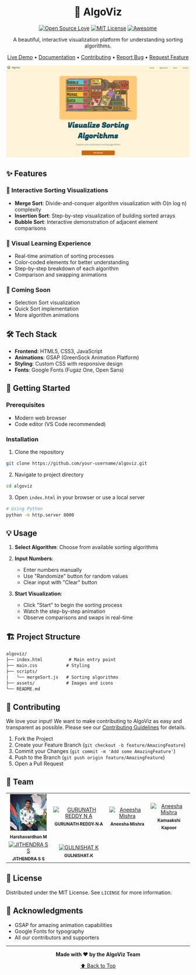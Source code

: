 <div align="center">

# 🎯 AlgoViz

[![Open Source Love](https://badges.frapsoft.com/os/v1/open-source.svg?v=103)](https://github.com/ellerbrock/open-source-badges/)
[![MIT License](https://img.shields.io/badge/License-MIT-green.svg)](https://choosealicense.com/licenses/mit/)
[![Awesome](https://cdn.rawgit.com/sindresorhus/awesome/d7305f38d29fed78fa85652e3a63e154dd8e8829/media/badge.svg)](https://github.com/sindresorhus/awesome)

A beautiful, interactive visualization platform for understanding sorting algorithms.

[Live Demo](#) • [Documentation](#) • [Contributing](#contributing) • [Report Bug](#) • [Request Feature](#)

![AlgoViz Banner](https://github.com/harshavardhan-md/assets_for_all_repos/blob/main/AlgoViz/AlgoViz.png?raw=true)

</div>

## ✨ Features

### 🔄 Interactive Sorting Visualizations
- **Merge Sort**: Divide-and-conquer algorithm visualization with O(n log n) complexity
- **Insertion Sort**: Step-by-step visualization of building sorted arrays
- **Bubble Sort**: Interactive demonstration of adjacent element comparisons

### 🎨 Visual Learning Experience
- Real-time animation of sorting processes
- Color-coded elements for better understanding
- Step-by-step breakdown of each algorithm
- Comparison and swapping animations

### 🚀 Coming Soon
- Selection Sort visualization
- Quick Sort implementation
- More algorithm animations

## 🛠️ Tech Stack

- **Frontend**: HTML5, CSS3, JavaScript
- **Animations**: GSAP (GreenSock Animation Platform)
- **Styling**: Custom CSS with responsive design
- **Fonts**: Google Fonts (Fugaz One, Open Sans)

## 🚀 Getting Started

### Prerequisites
- Modern web browser
- Code editor (VS Code recommended)

### Installation

1. Clone the repository
```bash
git clone https://github.com/your-username/algoviz.git
```

2. Navigate to project directory
```bash
cd algoviz
```

3. Open `index.html` in your browser or use a local server
```bash
# Using Python
python -m http.server 8000
```

## 💡 Usage

1. **Select Algorithm**: Choose from available sorting algorithms
2. **Input Numbers**: 
   - Enter numbers manually
   - Use "Randomize" button for random values
   - Clear input with "Clear" button

3. **Start Visualization**:
   - Click "Start" to begin the sorting process
   - Watch the step-by-step animation
   - Observe comparisons and swaps in real-time

## 🏗️ Project Structure

```
algoviz/
├── index.html          # Main entry point
├── main.css           # Styling
├── scripts/
│   └── mergeSort.js   # Sorting algorithms
├── assets/            # Images and icons
└── README.md
```

## 🤝 Contributing

We love your input! We want to make contributing to AlgoViz as easy and transparent as possible. Please see our [Contributing Guidelines](CONTRIBUTING.md) for details.

1. Fork the Project
2. Create your Feature Branch (`git checkout -b feature/AmazingFeature`)
3. Commit your Changes (`git commit -m 'Add some AmazingFeature'`)
4. Push to the Branch (`git push origin feature/AmazingFeature`)
5. Open a Pull Request

## 👥 Team

<table>
  <tr>
    <td align="center">
      <a href="https://linkedin.com/in/harshavardhan-md">
        <img src="https://github.com/harshavardhan-md/assets_for_all_repos/blob/main/AlgoViz/profile.jpg?raw=true" width="100px;" alt="Harshavardhan M"/><br />
        <sub><b>Harshavardhan M</b></sub>
      </a>
    </td>
     <td align="center">
      <a href="#">
        <img src="https://github.com/harshavardhan-md/AlgoViz/blob/main/Gurunath.png" width="100px;" alt="GURUNATH REDDY N A"/><br />
        <sub><b>GURUNATH REDDY N A</b></sub>
      </a>
    </td>
    <td align="center">
      <a href="#">
        <img src="https://github.com/harshavardhan-md/AlgoViz/blob/main/Aneesha.png" width="100px;" alt="Aneesha Mishra"/><br />
        <sub><b>Aneesha Mishra</b></sub>
      </a>
    </td>
     <td align="center">
      <a href="#">
        <img src="https://github.com/harshavardhan-md/AlgoViz/blob/main/Kamaakshi.png" width="100px;" alt="Aneesha Mishra"/><br />
        <sub><b>Kamaakshi Kapoor</b></sub>
      </a>
    </td>
  </tr>
   <td align="center">
      <a href="#">
        <img src="https://github.com/harshavardhan-md/AlgoViz/blob/main/Jithendra.png" width="100px;" alt="JITHENDRA S S"/><br />
        <sub><b>JITHENDRA S S</b></sub>
      </a>
    </td>
   <td align="center">
      <a href="#">
        <img src="https://github.com/harshavardhan-md/AlgoViz/blob/main/Gul.png" width="100px;" alt="GULNISHAT K"/><br />
        <sub><b>GULNISHAT K</b></sub>
      </a>
    </td>
</table>

## 📝 License

Distributed under the MIT License. See `LICENSE` for more information.

## 🙏 Acknowledgments

- GSAP for amazing animation capabilities
- Google Fonts for typography
- All our contributors and supporters

---

<div align="center">

**Made with ❤️ by the AlgoViz Team**

[⬆ Back to Top](#-algoviz)

</div>
